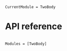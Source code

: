 ```@meta
CurrentModule = TwoBody
```

# API reference

```@index
```

```@autodocs
Modules = [TwoBody]
```
